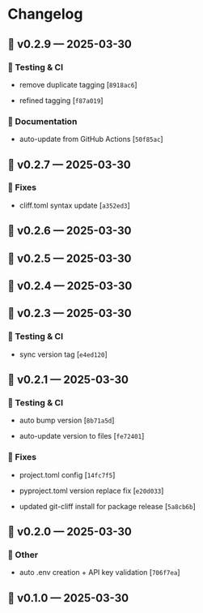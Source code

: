 # Changelog

## 🚀 v0.2.9 — 2025-03-30

### 🧪 Testing & CI

- remove duplicate tagging [`8918ac6`]

- refined tagging [`f87a019`]

### 📝 Documentation

- auto-update from GitHub Actions [`50f85ac`]

## 🚀 v0.2.7 — 2025-03-30

### 🐛 Fixes

- cliff.toml syntax update [`a352ed3`]

## 🚀 v0.2.6 — 2025-03-30

## 🚀 v0.2.5 — 2025-03-30

## 🚀 v0.2.4 — 2025-03-30

## 🚀 v0.2.3 — 2025-03-30

### 🧪 Testing & CI

- sync version tag [`e4ed120`]

## 🚀 v0.2.1 — 2025-03-30

### 🧪 Testing & CI

- auto bump version [`8b71a5d`]

- auto-update version to files [`fe72401`]

### 🐛 Fixes

- project.toml config [`14fc7f5`]

- pyproject.toml version replace fix [`e20d033`]

- updated git-cliff install for package release [`5a8cb6b`]

## 🚀 v0.2.0 — 2025-03-30

### 🔸 Other

- auto .env creation + API key validation [`706f7ea`]

## 🚀 v0.1.0 — 2025-03-30
